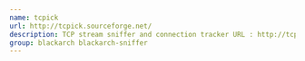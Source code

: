 ```yaml
---
name: tcpick
url: http://tcpick.sourceforge.net/
description: TCP stream sniffer and connection tracker URL : http://tcpick.
group: blackarch blackarch-sniffer
---
```

